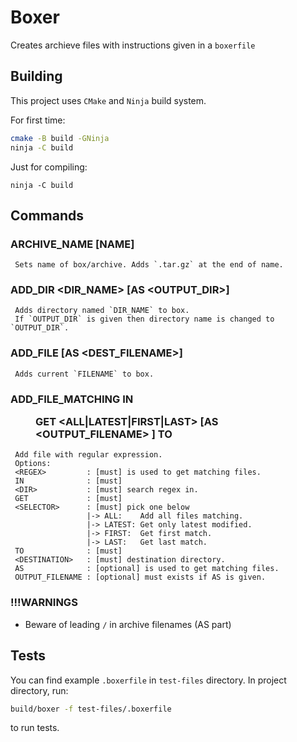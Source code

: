 # Boxer

Creates archieve files with instructions given in a `boxerfile`

## Building
This project uses `CMake` and `Ninja` build system.


For first time:
```bash
cmake -B build -GNinja
ninja -C build
```

Just for compiling:
```
ninja -C build
```

## Commands

### ARCHIVE_NAME [NAME]
     Sets name of box/archive. Adds `.tar.gz` at the end of name.

### ADD_DIR <DIR_NAME> [AS <OUTPUT_DIR>]
     Adds directory named `DIR_NAME` to box.
     If `OUTPUT_DIR` is given then directory name is changed to `OUTPUT_DIR`.
     
### ADD_FILE <FILENAME> [AS <DEST_FILENAME>]
     Adds current `FILENAME` to box. 

### ADD_FILE_MATCHING <REGEX> IN <DIR> GET <ALL|LATEST|FIRST|LAST> [AS <OUTPUT_FILENAME> ] TO <DESTINATION>
     Add file with regular expression.
     Options:
     <REGEX>         : [must] is used to get matching files.
     IN              : [must] 
     <DIR>           : [must] search regex in.
     GET             : [must] 
     <SELECTOR>      : [must] pick one below
                     |-> ALL:    Add all files matching.
                     |-> LATEST: Get only latest modified.
                     |-> FIRST:  Get first match.
                     |-> LAST:   Get last match.
     TO              : [must]
     <DESTINATION>   : [must] destination directory.
     AS              : [optional] is used to get matching files.
     OUTPUT_FILENAME : [optional] must exists if AS is given.

### !!!WARNINGS
 - Beware of leading `/` in archive filenames (AS part)


## Tests
You can find example `.boxerfile` in `test-files` directory.
In project directory, run:

```bash
build/boxer -f test-files/.boxerfile
```

to run tests.